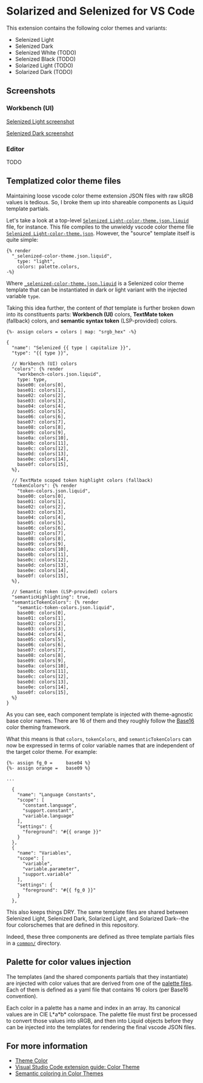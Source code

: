 # Solarized and Selenized for VS Code

This extension contains the following color themes and variants:

* Selenized Light
* Selenized Dark
* Selenized White (TODO)
* Selenized Black (TODO)
* Solarized Light (TODO)
* Solarized Dark (TODO)

## Screenshots

### Workbench (UI)

[Selenized Light screenshot](assets/screenshot-workbench-selenized-light.png)

[Selenized Dark screenshot](assets/screenshot-workbench-selenized-light.png)

### Editor

TODO

## Templatized color theme files

Maintaining loose vscode color theme extension JSON files with raw sRGB values
is tedious. So, I broke them up into shareable components as Liquid template
partials.

Let's take a look at a top-level [`Selenized Light-color-theme.json.liquid`][1]
file, for instance. This file compiles to the unwieldy vscode color theme file
[`Selenized Light-color-theme.json`][2]. However, the "source" template itself
is quite simple:

```liquid
{% render
  "_selenized-color-theme.json.liquid",
    type: "light",
    colors: palette.colors,
-%}
```

Where [`_selenized-color-theme.json.liquid`][3] is a Selenized color theme
template that can be instantiated in dark or light variant with the injected
variable `type`.

Taking this idea further, the content of *that* template is further broken down
into its constituents parts: **Workbench (UI)** colors, **TextMate token**
(fallback) colors, and **semantic syntax token** (LSP-provided) colors.

```liquid
{%- assign colors = colors | map: "srgb_hex" -%}

{
  "name": "Selenized {{ type | capitalize }}",
  "type": "{{ type }}",

  // Workbench (UI) colors
  "colors": {% render
    "workbench-colors.json.liquid",
    type: type,
    base00: colors[0],
    base01: colors[1],
    base02: colors[2],
    base03: colors[3],
    base04: colors[4],
    base05: colors[5],
    base06: colors[6],
    base07: colors[7],
    base08: colors[8],
    base09: colors[9],
    base0a: colors[10],
    base0b: colors[11],
    base0c: colors[12],
    base0d: colors[13],
    base0e: colors[14],
    base0f: colors[15],
  %},

  // TextMate scoped token highlight colors (fallback)
  "tokenColors": {% render
    "token-colors.json.liquid",
    base00: colors[0],
    base01: colors[1],
    base02: colors[2],
    base03: colors[3],
    base04: colors[4],
    base05: colors[5],
    base06: colors[6],
    base07: colors[7],
    base08: colors[8],
    base09: colors[9],
    base0a: colors[10],
    base0b: colors[11],
    base0c: colors[12],
    base0d: colors[13],
    base0e: colors[14],
    base0f: colors[15],
  %},

  // Semantic token (LSP-provided) colors
  "semanticHighlighting": true,
  "semanticTokenColors": {% render
    "semantic-token-colors.json.liquid",
    base00: colors[0],
    base01: colors[1],
    base02: colors[2],
    base03: colors[3],
    base04: colors[4],
    base05: colors[5],
    base06: colors[6],
    base07: colors[7],
    base08: colors[8],
    base09: colors[9],
    base0a: colors[10],
    base0b: colors[11],
    base0c: colors[12],
    base0d: colors[13],
    base0e: colors[14],
    base0f: colors[15],
  %}
}
```

As you can see, each component template is injected with theme-agnostic base
color names. There are 16 of them and they roughly follow the [Base16][4] color
theming framework.

What this means is that `colors`, `tokenColors`, and `semanticTokenColors` can
now be expressed in terms of color variable names that are independent of the
target color theme. For example:

```liquid
{%- assign fg_0 =     base04 %}
{%- assign orange =   base09 %}

...

  {
    "name": "Language Constants",
    "scope": [
      "constant.language",
      "support.constant",
      "variable.language"
    ],
    "settings": {
      "foreground": "#{{ orange }}"
    }
  },
  {
    "name": "Variables",
    "scope": [
      "variable",
      "variable.parameter",
      "support.variable"
    ],
    "settings": {
      "foreground": "#{{ fg_0 }}"
    }
  },
```

This also keeps things DRY. The same template files are shared between Selenized
Light, Selenized Dark, Solarized Light, and Solarized Dark--the four
colorschemes that are defined in this repository.

Indeed, these three components are defined as three template partials files
in a [`common/`][5] directory.

## Palette for color values injection

The templates (and the shared components partials that they instantiate) are
injected with color values that are derived from one of the [palette files][6].
Each of them is defined as a yaml file that contains 16 colors (per Base16
convention).

Each color in a palette has a name and index in an array. Its canonical values
are in CIE L\*a\*b\* colorspace. The palette file must first be processed to
convert those values into sRGB, and then into Liquid objects before they can
be injected into the templates for rendering the final vscode JSON files.

## For more information

* [Theme Color][7]
* [Visual Studio Code extension guide: Color Theme][8]
* [Semantic coloring in Color Themes][9]

[1]: themes/selenized/light-color-theme.json.liquid
[2]: <themes/Selenized Light-color-theme.json>
[3]: themes/selenized/_selenized-color-theme.json.liquid
[4]: https://github.com/chriskempson/base16/blob/main/styling.md
[5]: themes/common
[6]: palettes
[7]: https://code.visualstudio.com/api/references/theme-color
[8]: https://code.visualstudio.com/api/extension-guides/color-theme
[9]: https://code.visualstudio.com/api/language-extensions/semantic-highlight-guide#semantic-coloring-in-color-themes
